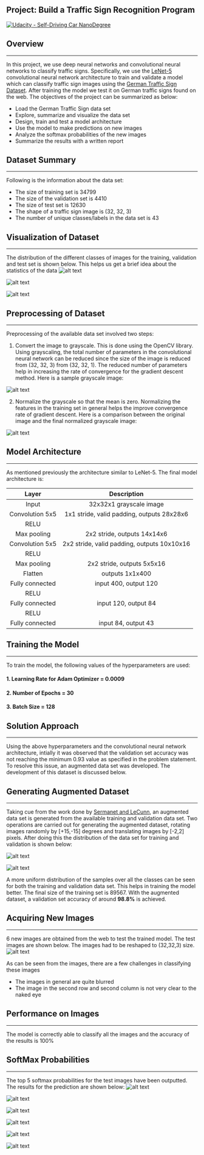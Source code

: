 ## Project: Build a Traffic Sign Recognition Program
[![Udacity - Self-Driving Car NanoDegree](https://s3.amazonaws.com/udacity-sdc/github/shield-carnd.svg)](http://www.udacity.com/drive)

## Overview
---
In this project, we use deep neural networks and convolutional neural networks to classify traffic signs. Specifically, we use the [LeNet-5](http://yann.lecun.com/exdb/publis/pdf/lecun-01a.pdf) convolutional neural network architecture to train and validate a model which can classify traffic sign images using the [German Traffic Sign Dataset](http://benchmark.ini.rub.de/?section=gtsrb&subsection=dataset). After training the model we test it on German traffic signs found on the web. The objectives of the project can be summarized as below:

* Load the German Traffic Sign data set
* Explore, summarize and visualize the data set
* Design, train and test a model architecture
* Use the model to make predictions on new images
* Analyze the softmax probabilities of the new images
* Summarize the results with a written report

[//]: # (Image References)

[image1]: ./write_up_images/org_dataset_train_image_bar_plot.png "Train Bar Plot Visualization"
[image2]: ./write_up_images/org_dataset_valid_image_bar_plot.png "Valid Bar Plot Visualization"
[image3]: ./write_up_images/org_dataset_test_image_bar_plot.png "Test Bar Plot Visualization"
[image4]: ./write_up_images/sample_grayscale.png "Sample Grayscale"
[image5]: ./write_up_images/sample_org_normalized.png "Sample Original and Normalized"
[image6]: ./write_up_images/final_dataset_train_image_bar_plot.png "Train Augmented Bar Plot Visualization"
[image7]: ./write_up_images/final_dataset_valid_image_bar_plot.png "Valid Augmented Bar Plot Visualization"
[image8]: ./write_up_images/web_images_test.png "Web Test Images"
[image9]: ./write_up_images/softmax_predictions.png "Softmax Prediction Row 1"
[image10]: ./write_up_images/softmax_predictions2.png "Softmax Prediction Row 2"
[image11]: ./write_up_images/softmax_predictions3.png "Softmax Prediction Row 3"
[image12]: ./write_up_images/softmax_predictions4.png "Softmax Prediction Row 4"
[image13]: ./write_up_images/softmax_predictions5.png "Softmax Prediction Row 5"
[image14]: ./write_up_images/softmax_predictions6.png "Softmax Prediction Row 6"
[image15]: ./write_up_images/sample_org_normalized.png "Compare Org and Normalized"

## Dataset Summary
---
Following is the information about the data set:
* The size of training set is 34799
* The size of the validation set is 4410
* The size of test set is 12630
* The shape of a traffic sign image is (32, 32, 3)
* The number of unique classes/labels in the data set is 43

## Visualization of Dataset
---
The distribution of the different classes of images for the training, validation and test set is shown below. This helps us get a brief idea about the statistics of the data
![alt text][image1]

![alt text][image2]

![alt text][image3]

## Preprocessing of Dataset
---
Preprocessing of the available data set involved two steps:

1. Convert the image to grayscale. This is done using the OpenCV library. Using grayscaling, the total number of parameters in the convolutional neural network can be reduced since the size of the image is reduced from (32, 32, 3) from (32, 32, 1). The reduced number of parameters help in increasing the rate of convergence for the gradient descent method. Here is a sample grayscale image:

![alt text][image4]

2. Normalize the grayscale so that the mean is zero. Normalizing the features in the training set in general helps the improve convergence rate of gradient descent. Here is a comparison between the original image and the final normalized grayscale image:

![alt text][image15]

## Model Architecture
---
As mentioned previously the architecture similar to LeNet-5.  The final model architecture is:

| Layer         		|     Description	        					|
|:---------------------:|:---------------------------------------------:|
| Input         		| 32x32x1 grayscale image   					|
| Convolution 5x5     	| 1x1 stride, valid padding, outputs 28x28x6 	|
| RELU					|												|
| Max pooling	      	| 2x2 stride,  outputs 14x14x6 					|
| Convolution 5x5	    | 2x2 stride, valid padding, outputs 10x10x16   |
| RELU					|												|
| Max pooling	      	| 2x2 stride,  outputs 5x5x16 					|
| Flatten			    | outputs 1x1x400    							|
| Fully connected		| input 400, output 120       					|
| RELU					|												|
| Fully connected		| input 120, output 84        					|
| RELU					|												|
| Fully connected		| input 84, output 43        					|

## Training the Model
---
To train the model, the following values of the hyperparameters are used:
#### 1. Learning Rate for Adam Optimizer = 0.0009

#### 2. Number of Epochs = 30

#### 3. Batch Size = 128

## Solution Approach
---
Using the above hyperparameters and the convolutional neural network architecture, intially it was observed that the validation set accuracy was not reaching the minimum 0.93 value as specified in the problem statement.
To resolve this issue, an augmented data set was developed. The development of this dataset is discussed below.

## Generating Augmented Dataset
---
Taking cue from the work done by [Sermanet and LeCunn](http://yann.lecun.com/exdb/publis/pdf/sermanet-ijcnn-11.pdf), an augmented data set is generated from the available training and validation data set. 
Two operations are carried out for generating the augmented dataset, rotating images randomly by [+15,-15] degrees and translating images by [-2,2] pixels.
After doing this the distribution of the data set for training and validation is shown below:
 
![alt text][image6]

![alt text][image7]

A more uniform distribution of the samples over all the classes can be seen for both the training and validation data set. This helps in training the model better. The final size of the training set is 89567.
With the augmented dataset, a validation set accuracy of around **98.8%** is achieved.

## Acquiring New Images
---
6 new images are obtained from the web to test the trained model. The test images are shown below. The images had to be reshaped to (32,32,3) size. 
![alt text][image8]

As can be seen from the images, there are a few challenges in classifying these images
* The images in general are quite blurred
* The image in the second row and second column is not very clear to the naked eye

## Performance on Images
---
The model is correctly able to classify all the images and the accuracy of the results is 100%

## SoftMax Probabilities
---
The top 5 softmax probabilities for the test images have been outputted. The results for the prediction are shown below:
![alt text][image9]

![alt text][image10]

![alt text][image11]

![alt text][image12]

![alt text][image13]

![alt text][image14]
